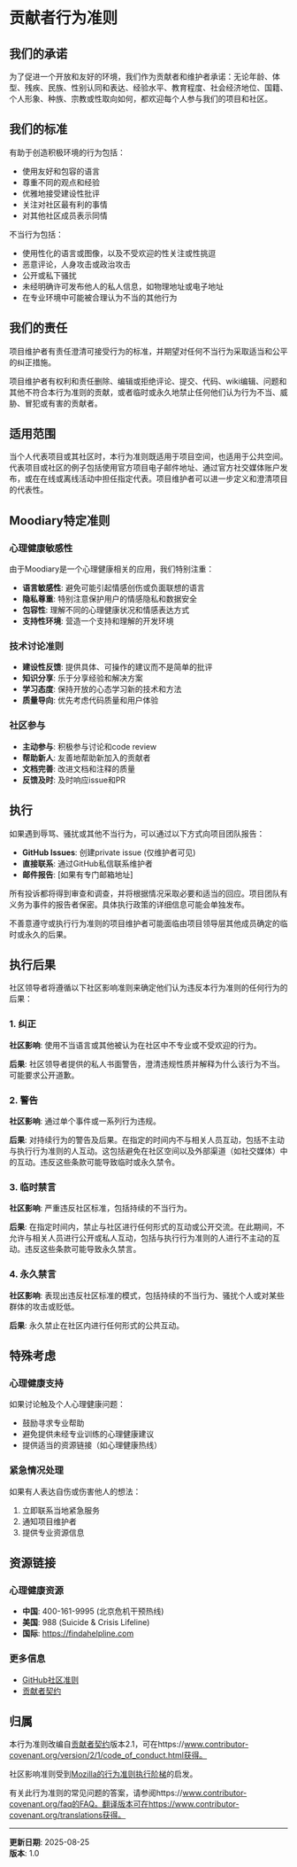 # 贡献者行为准则

## 我们的承诺

为了促进一个开放和友好的环境，我们作为贡献者和维护者承诺：无论年龄、体型、残疾、民族、性别认同和表达、经验水平、教育程度、社会经济地位、国籍、个人形象、种族、宗教或性取向如何，都欢迎每个人参与我们的项目和社区。

## 我们的标准

有助于创造积极环境的行为包括：

* 使用友好和包容的语言
* 尊重不同的观点和经验
* 优雅地接受建设性批评
* 关注对社区最有利的事情
* 对其他社区成员表示同情

不当行为包括：

* 使用性化的语言或图像，以及不受欢迎的性关注或性挑逗
* 恶意评论，人身攻击或政治攻击
* 公开或私下骚扰
* 未经明确许可发布他人的私人信息，如物理地址或电子地址
* 在专业环境中可能被合理认为不当的其他行为

## 我们的责任

项目维护者有责任澄清可接受行为的标准，并期望对任何不当行为采取适当和公平的纠正措施。

项目维护者有权利和责任删除、编辑或拒绝评论、提交、代码、wiki编辑、问题和其他不符合本行为准则的贡献，或者临时或永久地禁止任何他们认为行为不当、威胁、冒犯或有害的贡献者。

## 适用范围

当个人代表项目或其社区时，本行为准则既适用于项目空间，也适用于公共空间。代表项目或社区的例子包括使用官方项目电子邮件地址、通过官方社交媒体账户发布，或在在线或离线活动中担任指定代表。项目维护者可以进一步定义和澄清项目的代表性。

## Moodiary特定准则

### 心理健康敏感性

由于Moodiary是一个心理健康相关的应用，我们特别注重：

* **语言敏感性**: 避免可能引起情感创伤或负面联想的语言
* **隐私尊重**: 特别注意保护用户的情感隐私和数据安全
* **包容性**: 理解不同的心理健康状况和情感表达方式
* **支持性环境**: 营造一个支持和理解的开发环境

### 技术讨论准则

* **建设性反馈**: 提供具体、可操作的建议而不是简单的批评
* **知识分享**: 乐于分享经验和解决方案
* **学习态度**: 保持开放的心态学习新的技术和方法
* **质量导向**: 优先考虑代码质量和用户体验

### 社区参与

* **主动参与**: 积极参与讨论和code review
* **帮助新人**: 友善地帮助新加入的贡献者
* **文档完善**: 改进文档和注释的质量
* **反馈及时**: 及时响应issue和PR

## 执行

如果遇到辱骂、骚扰或其他不当行为，可以通过以下方式向项目团队报告：

* **GitHub Issues**: 创建private issue (仅维护者可见)
* **直接联系**: 通过GitHub私信联系维护者
* **邮件报告**: [如果有专门邮箱地址]

所有投诉都将得到审查和调查，并将根据情况采取必要和适当的回应。项目团队有义务为事件的报告者保密。具体执行政策的详细信息可能会单独发布。

不善意遵守或执行行为准则的项目维护者可能面临由项目领导层其他成员确定的临时或永久的后果。

## 执行后果

社区领导者将遵循以下社区影响准则来确定他们认为违反本行为准则的任何行为的后果：

### 1. 纠正
**社区影响**: 使用不当语言或其他被认为在社区中不专业或不受欢迎的行为。

**后果**: 社区领导者提供的私人书面警告，澄清违规性质并解释为什么该行为不当。可能要求公开道歉。

### 2. 警告
**社区影响**: 通过单个事件或一系列行为违规。

**后果**: 对持续行为的警告及后果。在指定的时间内不与相关人员互动，包括不主动与执行行为准则的人互动。这包括避免在社区空间以及外部渠道（如社交媒体）中的互动。违反这些条款可能导致临时或永久禁令。

### 3. 临时禁言
**社区影响**: 严重违反社区标准，包括持续的不当行为。

**后果**: 在指定时间内，禁止与社区进行任何形式的互动或公开交流。在此期间，不允许与相关人员进行公开或私人互动，包括与执行行为准则的人进行不主动的互动。违反这些条款可能导致永久禁言。

### 4. 永久禁言
**社区影响**: 表现出违反社区标准的模式，包括持续的不当行为、骚扰个人或对某些群体的攻击或贬低。

**后果**: 永久禁止在社区内进行任何形式的公共互动。

## 特殊考虑

### 心理健康支持
如果讨论触及个人心理健康问题：
* 鼓励寻求专业帮助
* 避免提供未经专业训练的心理健康建议
* 提供适当的资源链接（如心理健康热线）

### 紧急情况处理
如果有人表达自伤或伤害他人的想法：
1. 立即联系当地紧急服务
2. 通知项目维护者
3. 提供专业资源信息

## 资源链接

### 心理健康资源
* **中国**: 400-161-9995 (北京危机干预热线)
* **美国**: 988 (Suicide & Crisis Lifeline)
* **国际**: https://findahelpline.com

### 更多信息
* [GitHub社区准则](https://docs.github.com/en/site-policy/github-terms/github-community-guidelines)
* [贡献者契约](https://www.contributor-covenant.org/)

## 归属

本行为准则改编自[贡献者契约](https://www.contributor-covenant.org)版本2.1，可在https://www.contributor-covenant.org/version/2/1/code_of_conduct.html获得。

社区影响准则受到[Mozilla的行为准则执行阶梯](https://github.com/mozilla/diversity)的启发。

有关此行为准则的常见问题的答案，请参阅https://www.contributor-covenant.org/faq的FAQ。翻译版本可在https://www.contributor-covenant.org/translations获得。

---

**更新日期**: 2025-08-25  
**版本**: 1.0